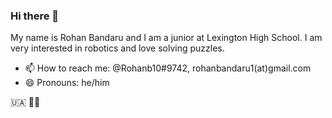 ### Hi there 👋

My name is Rohan Bandaru and I am a junior at Lexington High School. I am very interested in robotics and love solving puzzles.
- 📫 How to reach me: @Rohanb10#9742, rohanbandaru1(at)gmail.com
- 😄 Pronouns: he/him

🇺🇦 💙💛
